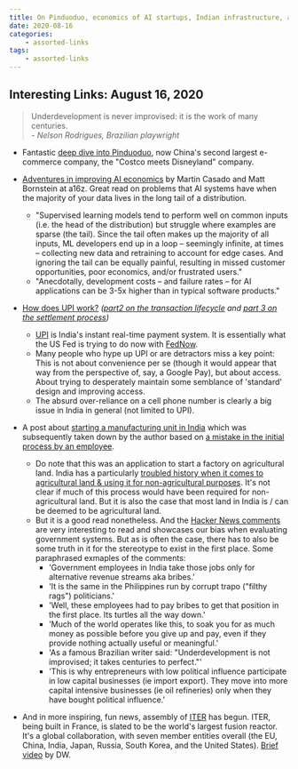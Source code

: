 ```yaml
---
title: On Pinduoduo, economics of AI startups, Indian infrastructure, and cutting-edge physics infrastructure
date: 2020-08-16
categories:
    - assorted-links
tags:
    - assorted-links
---
```


## Interesting Links: August 16, 2020

> Underdevelopment is never improvised: it is the work of many centuries.  
> <cite>- Nelson Rodrigues, Brazilian playwright</cite>

* Fantastic [deep dive into Pinduoduo](https://turner.substack.com/p/pinduoduo-and-vertically-integrated), now China's second largest e-commerce company, the "Costco meets Disneyland" company.

* [Adventures in improving AI economics](https://a16z.com/2020/08/12/taming-the-tail-adventures-in-improving-ai-economics/) by Martin Casado and Matt Bornstein at a16z. Great read on problems that AI systems have when the majority of your data lives in the long tail of a distribution.
    - "Supervised learning models tend to perform well on common inputs (i.e. the head of the distribution) but struggle where examples are sparse (the tail). Since the tail often makes up the majority of all inputs, ML developers end up in a loop – seemingly infinite, at times – collecting new data and retraining to account for edge cases. And ignoring the tail can be equally painful, resulting in missed customer opportunities, poor economics, and/or frustrated users."
    - "Anecdotally, development costs – and failure rates – for AI applications can be 3-5x higher than in typical software products."

* [How does UPI work?](https://the-other-side.blog/upi-the-basics/) *([part2 on the transaction lifecycle](https://the-other-side.blog/upi-the-transaction-lifecycle/) and [part 3 on the settlement process](https://the-other-side.blog/upi-the-settlement/))*
    - [UPI](https://en.wikipedia.org/wiki/Unified_Payments_Interface) is India's instant real-time payment system.  It is essentially what the US Fed is trying to do now with [FedNow](https://www.frbservices.org/financial-services/fednow/index.html).
    - Many people who hype up UPI or are detractors miss a key point: This is not about convenience per se (though it would appear that way from the perspective of, say, a Google Pay), but about access. About trying to desperately maintain some semblance of 'standard' design and improving access.
    - The absurd over-reliance on a cell phone number is clearly a big issue in India in general (not limited to UPI).

* A post about [starting a manufacturing unit in India](https://web.archive.org/web/20200811001308/https://superr.in/economy/i-tried-starting-a-manufacturing-unit-in-india/) which was subsequently taken down by the author based on [a mistake in the initial process by an employee](https://superr.in/economy/i-tried-starting-a-manufacturing-unit-in-india/).
    - Do note that this was an application to start a factory on agricultural land. India has a particularly [troubled history when it comes to agricultural land & using it for non-agricultural purposes](https://www.livemint.com/Opinion/Ur1gpECTWdd3VnbpuuUD9O/India-needs-to-trust-its-farmers-and-set-them-free.html). It's not clear if much of this process would have been required for non-agricultural land. But it is also the case that most land in India is / can be deemed to be agricultural land.
    - But it is a good read nonetheless. And the [Hacker News comments](https://news.ycombinator.com/item?id=24106545) are very interesting to read and showcases our bias when evaluating government systems. But as is often the case, there has to also be some truth in it for the stereotype to exist in the first place. Some paraphrased exmaples of the comments:
        * 'Government employees in India take those jobs only for alternative revenue streams aka bribes.'
        * 'It is the same in the Philippines run by corrupt trapo ("filthy rags") politicians.'
        * 'Well, these employees had to pay bribes to get that position in the first place. Its turtles all the way down.'
        * 'Much of the world operates like this, to soak you for as much money as possible before you give up and pay, even if they provide nothing actually useful or meaningful.'
        * 'As a famous Brazilian writer said: "Underdevelopment is not improvised; it takes centuries to perfect."'
        * 'This is why entrepreneurs with low political influence participate in low capital businesses (ie import export). They move into more capital intensive businesses (ie oil refineries) only when they have bought political influence.'

* And in more inspiring, fun news, assembly of [ITER](https://en.wikipedia.org/wiki/ITER) has begun. ITER, being built in France, is slated to be the world's largest fusion reactor. It's a global collaboration, with seven member entities overall (the EU, China, India, Japan, Russia, South Korea, and the United States). [Brief video](https://youtube.com/watch?v=bAw-rdl9YZg) by DW.
